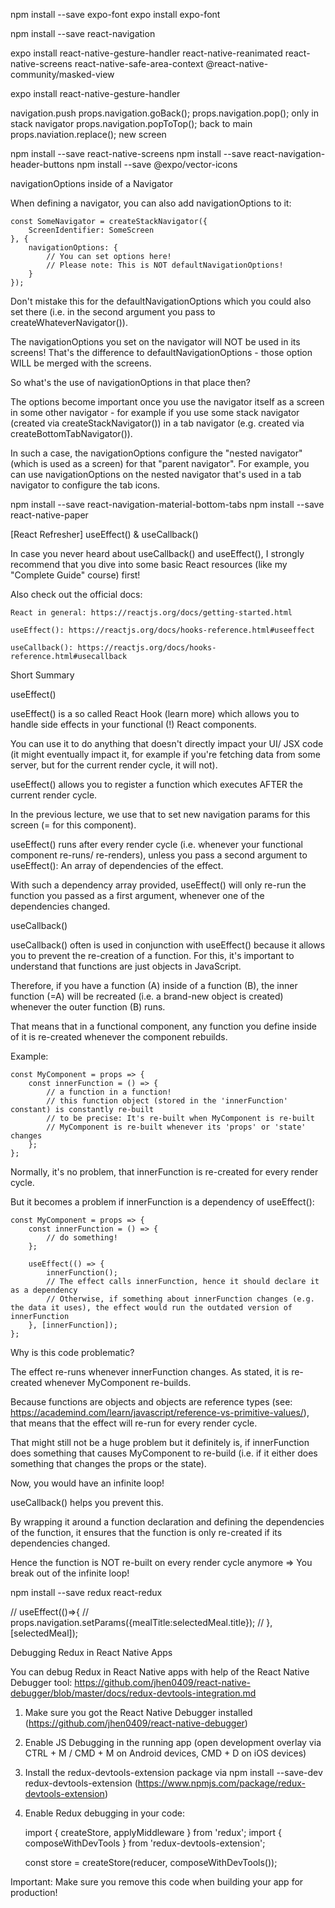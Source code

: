 npm install --save expo-font
expo install expo-font

npm install --save react-navigation

expo install react-native-gesture-handler react-native-reanimated react-native-screens react-native-safe-area-context @react-native-community/masked-view

expo install react-native-gesture-handler

navigation.push
props.navigation.goBack();
props.navigation.pop(); only in stack navigator
      props.navigation.popToTop(); back to main 
      props.naviation.replace(); new screen

npm install --save react-native-screens
npm install --save react-navigation-header-buttons
npm install --save @expo/vector-icons


navigationOptions inside of a Navigator

When defining a navigator, you can also add navigationOptions to it:

    const SomeNavigator = createStackNavigator({
        ScreenIdentifier: SomeScreen
    }, {
        navigationOptions: {
            // You can set options here!
            // Please note: This is NOT defaultNavigationOptions!
        }
    });

Don't mistake this for the defaultNavigationOptions which you could also set there (i.e. in the second argument you pass to createWhateverNavigator()).

The navigationOptions you set on the navigator will NOT be used in its screens! That's the difference to defaultNavigationOptions - those option WILL be merged with the screens.

So what's the use of navigationOptions in that place then?

The options become important once you use the navigator itself as a screen in some other navigator - for example if you use some stack navigator (created via createStackNavigator()) in a tab navigator (e.g. created via createBottomTabNavigator()).

In such a case, the navigationOptions configure the "nested navigator" (which is used as a screen) for that "parent navigator". For example, you can use navigationOptions on the nested navigator that's used in a tab navigator to configure the tab icons.



npm install --save react-navigation-material-bottom-tabs
npm install --save react-native-paper


[React Refresher] useEffect() & useCallback()

In case you never heard about useCallback() and useEffect(), I strongly recommend that you dive into some basic React resources (like my "Complete Guide" course) first!

Also check out the official docs:

    React in general: https://reactjs.org/docs/getting-started.html

    useEffect(): https://reactjs.org/docs/hooks-reference.html#useeffect

    useCallback(): https://reactjs.org/docs/hooks-reference.html#usecallback

Short Summary

useEffect()

useEffect() is a so called React Hook (learn more) which allows you to handle side effects in your functional (!) React components.

You can use it to do anything that doesn't directly impact your UI/ JSX code (it might eventually impact it, for example if you're fetching data from some server, but for the current render cycle, it will not).

useEffect() allows you to register a function which executes AFTER the current render cycle.

In the previous lecture, we use that to set new navigation params for this screen (= for this component).

useEffect() runs after every render cycle (i.e. whenever your functional component re-runs/ re-renders), unless you pass a second argument to useEffect(): An array of dependencies of the effect.

With such a dependency array provided, useEffect() will only re-run the function you passed as a first argument, whenever one of the dependencies changed.


useCallback()

useCallback() often is used in conjunction with useEffect() because it allows you to prevent the re-creation of a function. For this, it's important to understand that functions are just objects in JavaScript.

Therefore, if you have a function (A) inside of a function (B), the inner function (=A) will be recreated (i.e. a brand-new object is created) whenever the outer function (B) runs.

That means that in a functional component, any function you define inside of it is re-created whenever the component rebuilds.

Example:

    const MyComponent = props => {
        const innerFunction = () => {
            // a function in a function!
            // this function object (stored in the 'innerFunction' constant) is constantly re-built
            // to be precise: It's re-built when MyComponent is re-built 
            // MyComponent is re-built whenever its 'props' or 'state' changes
        };
    };

Normally, it's no problem, that innerFunction is re-created for every render cycle.

But it becomes a problem if innerFunction is a dependency of useEffect():

    const MyComponent = props => {
        const innerFunction = () => {
            // do something!
        };
     
        useEffect(() => {
            innerFunction();
            // The effect calls innerFunction, hence it should declare it as a dependency
            // Otherwise, if something about innerFunction changes (e.g. the data it uses), the effect would run the outdated version of innerFunction
        }, [innerFunction]);
    };

Why is this code problematic?

The effect re-runs whenever innerFunction changes. As stated, it is re-created whenever MyComponent re-builds.

Because functions are objects and objects are reference types (see: https://academind.com/learn/javascript/reference-vs-primitive-values/), that means that the effect will re-run for every render cycle.

That might still not be a huge problem but it definitely is, if innerFunction does something that causes MyComponent to re-build (i.e. if it either does something that changes the props or the state).

Now, you would have an infinite loop!

useCallback() helps you prevent this.

By wrapping it around a function declaration and defining the dependencies of the function, it ensures that the function is only re-created if its dependencies changed.

Hence the function is NOT re-built on every render cycle anymore => You break out of the infinite loop!



npm install --save redux react-redux


  // useEffect(()=>{
  //   props.navigation.setParams({mealTitle:selectedMeal.title});
  // },[selectedMeal]);


Debugging Redux in React Native Apps

You can debug Redux in React Native apps with help of the React Native Debugger tool: https://github.com/jhen0409/react-native-debugger/blob/master/docs/redux-devtools-integration.md

1) Make sure you got the React Native Debugger installed (https://github.com/jhen0409/react-native-debugger)

2) Enable JS Debugging in the running app (open development overlay via CTRL + M / CMD + M on Android devices, CMD + D on iOS devices)

3) Install the redux-devtools-extension package via npm install --save-dev redux-devtools-extension (https://www.npmjs.com/package/redux-devtools-extension)

4) Enable Redux debugging in your code:

    import { createStore, applyMiddleware } from 'redux';
    import { composeWithDevTools } from 'redux-devtools-extension';
     
    const store = createStore(reducer, composeWithDevTools());

Important: Make sure you remove this code when building your app for production!